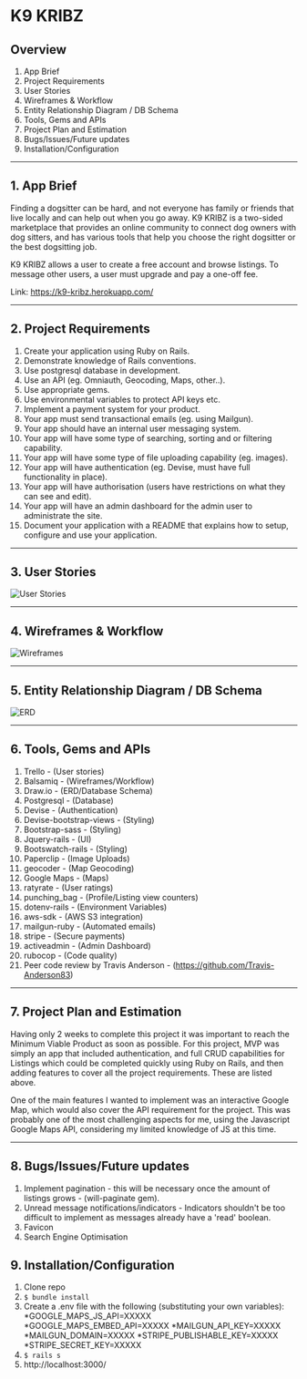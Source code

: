 # K9 KRIBZ

## Overview
1. App Brief
2. Project Requirements
3. User Stories
4. Wireframes & Workflow
5. Entity Relationship Diagram / DB Schema
6. Tools, Gems and APIs
7. Project Plan and Estimation
8. Bugs/Issues/Future updates
9. Installation/Configuration

---

## 1. App Brief
Finding a dogsitter can be hard, and not everyone has family or friends that live locally and can help out when you go away.  K9 KRIBZ is a two-sided marketplace that provides an online community to connect dog owners with dog sitters, and has various tools that help you choose the right dogsitter or the best dogsitting job.

K9 KRIBZ allows a user to create a free account and browse listings.  To message other users, a user must upgrade and pay a one-off fee.

Link: https://k9-kribz.herokuapp.com/

---

## 2. Project Requirements
1. Create your application using Ruby on Rails.
2. Demonstrate knowledge of Rails conventions.
3. Use postgresql database in development.
4. Use an API (eg. Omniauth, Geocoding, Maps, other..).
5. Use appropriate gems.
6. Use environmental variables to protect API keys etc.
7. Implement a payment system for your product.
8. Your app must send transactional emails (eg. using Mailgun).
9. Your app should have an internal user messaging system.
10. Your app will have some type of searching, sorting and or filtering capability.
11. Your app will have some type of file uploading capability (eg. images).
12. Your app will have authentication (eg. Devise, must have full functionality in place).
13. Your app will have authorisation (users have restrictions on what they can see and edit).
14. Your app will have an admin dashboard for the admin user to administrate the site.
15. Document your application with a README that explains how to setup, configure and use your application.

---

## 3. User Stories
![User Stories](public/images/user-stories.png?raw=true)

---

## 4. Wireframes & Workflow
![Wireframes](public/images/wireframes.png?raw=true)

---

## 5. Entity Relationship Diagram / DB Schema
![ERD](public/images/erd.png?raw=true)

---

## 6. Tools, Gems and APIs
1. Trello - (User stories)
2. Balsamiq - (Wireframes/Workflow)
3. Draw.io - (ERD/Database Schema)
4. Postgresql - (Database)
5. Devise - (Authentication)
6. Devise-bootstrap-views - (Styling)
7. Bootstrap-sass - (Styling)
8. Jquery-rails - (UI)
9. Bootswatch-rails - (Styling)
10. Paperclip - (Image Uploads)
11. geocoder - (Map Geocoding)
12. Google Maps - (Maps)
12. ratyrate - (User ratings)
13. punching_bag - (Profile/Listing view counters)
14. dotenv-rails - (Environment Variables)
15. aws-sdk - (AWS S3 integration)
16. mailgun-ruby - (Automated emails)
17. stripe - (Secure payments)
18. activeadmin - (Admin Dashboard)
19. rubocop - (Code quality)
20. Peer code review by Travis Anderson - (https://github.com/Travis-Anderson83)

---

## 7. Project Plan and Estimation
Having only 2 weeks to complete this project it was important to reach the Minimum Viable Product as soon as possible.  For this project, MVP was simply an app that included authentication, and full CRUD capabilities for Listings which could be completed quickly using Ruby on Rails, and then adding features to cover all the project requirements.  These are listed above.

One of the main features I wanted to implement was an interactive Google Map, which would also cover the API requirement for the project.  This was probably one of the most challenging aspects for me, using the Javascript Google Maps API, considering my limited knowledge of JS at this time.

---

## 8. Bugs/Issues/Future updates
1. Implement pagination - this will be necessary once the amount of listings grows - (will-paginate gem).
2. Unread message notifications/indicators - Indicators shouldn't be too difficult to implement as messages already have a 'read' boolean.
3. Favicon
4. Search Engine Optimisation

## 9. Installation/Configuration
1. Clone repo
2. `$ bundle install`
3. Create a .env file with the following (substituting your own variables):
*GOOGLE_MAPS_JS_API=XXXXX
*GOOGLE_MAPS_EMBED_API=XXXXX
*MAILGUN_API_KEY=XXXXX
*MAILGUN_DOMAIN=XXXXX
*STRIPE_PUBLISHABLE_KEY=XXXXX
*STRIPE_SECRET_KEY=XXXXX
4. `$ rails s`
5. http://localhost:3000/
